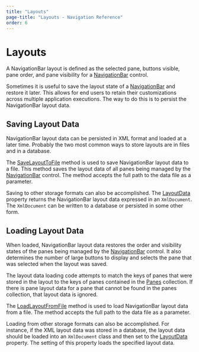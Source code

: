 ```yaml
---
title: "Layouts"
page-title: "Layouts - Navigation Reference"
order: 6
---
```

# Layouts

A NavigationBar layout is defined as the selected pane, buttons visible, pane order, and pane visibility for a [NavigationBar](xref:@ActiproUIRoot.Controls.Navigation.NavigationBar) control.

Sometimes it is useful to save the layout state of a [NavigationBar](xref:@ActiproUIRoot.Controls.Navigation.NavigationBar) and restore it later.  This allows for end users to retain their customizations across multiple application executions.  The way to do this is to persist the NavigationBar layout data.

## Saving Layout Data

NavigationBar layout data can be persisted in XML format and loaded at a later time.  Probably the two most common ways to store layouts are in files and in a database.

The [SaveLayoutToFile](xref:@ActiproUIRoot.Controls.Navigation.NavigationBar.SaveLayoutToFile*) method is used to save NavigationBar layout data to a file.  This method saves the layout data of all panes being managed by the [NavigationBar](xref:@ActiproUIRoot.Controls.Navigation.NavigationBar) control.  The method accepts the full path to the data file as a parameter.

Saving to other storage formats can also be accomplished.  The [LayoutData](xref:@ActiproUIRoot.Controls.Navigation.NavigationBar.LayoutData) property returns the NavigationBar layout data expressed in an `XmlDocument`.  The `XmlDocument` can be written to a database or persisted in some other form.

## Loading Layout Data

When loaded, NavigationBar layout data restores the order and visibility states of the panes being managed by the [NavigationBar](xref:@ActiproUIRoot.Controls.Navigation.NavigationBar) control.  It also determines the number of large buttons to display and selects the pane that was selected when the layout was saved.

The layout data loading code attempts to match the keys of panes that were stored in the layout to the keys of panes contained in the [Panes](xref:@ActiproUIRoot.Controls.Navigation.NavigationBar.Panes) collection.  If there is pane layout data for a pane that cannot be found in the panes collection, that layout data is ignored.

The [LoadLayoutFromFile](xref:@ActiproUIRoot.Controls.Navigation.NavigationBar.LoadLayoutFromFile*) method is used to load NavigationBar layout data from a file.  The method accepts the full path to the data file as a parameter.

Loading from other storage formats can also be accomplished.  For instance, if the XML layout data was stored in a database, the layout data should be loaded into an `XmlDocument` class and then set to the [LayoutData](xref:@ActiproUIRoot.Controls.Navigation.NavigationBar.LayoutData) property.  The setting of this property loads the specified layout data.

